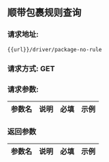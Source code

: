 ## 顺带包裹规则查询
### 请求地址:
```
{{url}}/driver/package-no-rule
```
### 请求方式: GET  
### 请求参数:  

|参数名|说明|必填|示例|  
 |---|---|---|---|  
### 返回参数  

|参数名|说明|必填|示例|  
 |---|---|---|---|  
